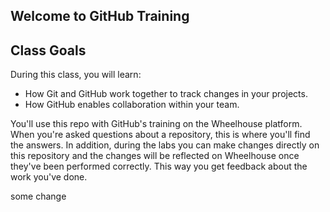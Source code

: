 ## Welcome to GitHub Training

## Class Goals

During this class, you will learn:
- How Git and GitHub work together to track changes in your projects.
- How GitHub enables collaboration within your team.

You'll use this repo with GitHub's training on the Wheelhouse platform. When you're asked questions about a repository, this is where you'll find the answers. In addition, during the labs you can make changes directly on this repository and the changes will be reflected on Wheelhouse once they've been performed correctly. This way you get feedback about the work you've done.

some change
